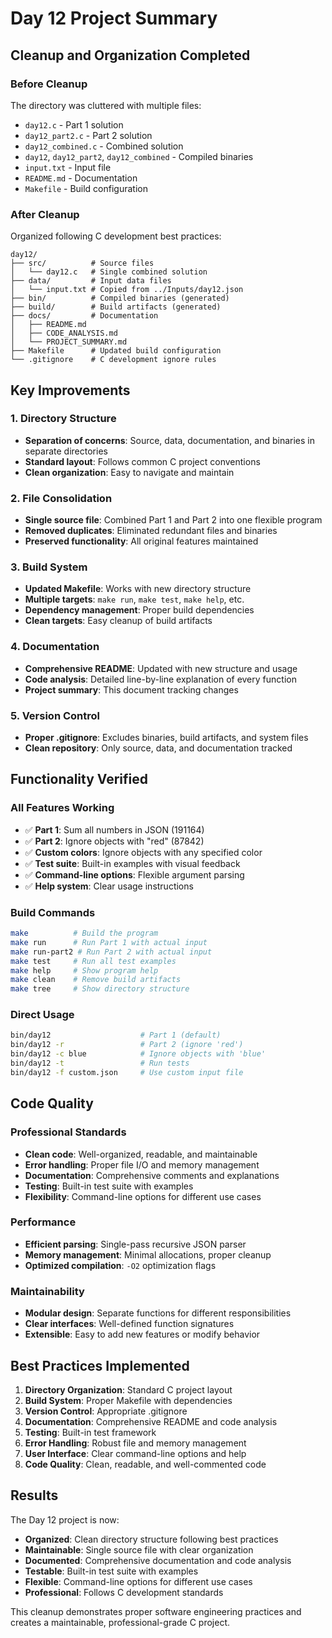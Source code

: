 # Day 12 Project Summary

## Cleanup and Organization Completed

### **Before Cleanup**
The directory was cluttered with multiple files:
- `day12.c` - Part 1 solution
- `day12_part2.c` - Part 2 solution  
- `day12_combined.c` - Combined solution
- `day12`, `day12_part2`, `day12_combined` - Compiled binaries
- `input.txt` - Input file
- `README.md` - Documentation
- `Makefile` - Build configuration

### **After Cleanup**
Organized following C development best practices:

```
day12/
├── src/          # Source files
│   └── day12.c   # Single combined solution
├── data/         # Input data files
│   └── input.txt # Copied from ../Inputs/day12.json
├── bin/          # Compiled binaries (generated)
├── build/        # Build artifacts (generated)
├── docs/         # Documentation
│   ├── README.md
│   ├── CODE_ANALYSIS.md
│   └── PROJECT_SUMMARY.md
├── Makefile      # Updated build configuration
└── .gitignore    # C development ignore rules
```

## Key Improvements

### **1. Directory Structure**
- **Separation of concerns**: Source, data, documentation, and binaries in separate directories
- **Standard layout**: Follows common C project conventions
- **Clean organization**: Easy to navigate and maintain

### **2. File Consolidation**
- **Single source file**: Combined Part 1 and Part 2 into one flexible program
- **Removed duplicates**: Eliminated redundant files and binaries
- **Preserved functionality**: All original features maintained

### **3. Build System**
- **Updated Makefile**: Works with new directory structure
- **Multiple targets**: `make run`, `make test`, `make help`, etc.
- **Dependency management**: Proper build dependencies
- **Clean targets**: Easy cleanup of build artifacts

### **4. Documentation**
- **Comprehensive README**: Updated with new structure and usage
- **Code analysis**: Detailed line-by-line explanation of every function
- **Project summary**: This document tracking changes

### **5. Version Control**
- **Proper .gitignore**: Excludes binaries, build artifacts, and system files
- **Clean repository**: Only source, data, and documentation tracked

## Functionality Verified

### **All Features Working**
- ✅ **Part 1**: Sum all numbers in JSON (191164)
- ✅ **Part 2**: Ignore objects with "red" (87842)
- ✅ **Custom colors**: Ignore objects with any specified color
- ✅ **Test suite**: Built-in examples with visual feedback
- ✅ **Command-line options**: Flexible argument parsing
- ✅ **Help system**: Clear usage instructions

### **Build Commands**
```bash
make          # Build the program
make run      # Run Part 1 with actual input
make run-part2 # Run Part 2 with actual input
make test     # Run all test examples
make help     # Show program help
make clean    # Remove build artifacts
make tree     # Show directory structure
```

### **Direct Usage**
```bash
bin/day12                    # Part 1 (default)
bin/day12 -r                 # Part 2 (ignore 'red')
bin/day12 -c blue            # Ignore objects with 'blue'
bin/day12 -t                 # Run tests
bin/day12 -f custom.json     # Use custom input file
```

## Code Quality

### **Professional Standards**
- **Clean code**: Well-organized, readable, and maintainable
- **Error handling**: Proper file I/O and memory management
- **Documentation**: Comprehensive comments and explanations
- **Testing**: Built-in test suite with examples
- **Flexibility**: Command-line options for different use cases

### **Performance**
- **Efficient parsing**: Single-pass recursive JSON parser
- **Memory management**: Minimal allocations, proper cleanup
- **Optimized compilation**: `-O2` optimization flags

### **Maintainability**
- **Modular design**: Separate functions for different responsibilities
- **Clear interfaces**: Well-defined function signatures
- **Extensible**: Easy to add new features or modify behavior

## Best Practices Implemented

1. **Directory Organization**: Standard C project layout
2. **Build System**: Proper Makefile with dependencies
3. **Version Control**: Appropriate .gitignore
4. **Documentation**: Comprehensive README and code analysis
5. **Testing**: Built-in test framework
6. **Error Handling**: Robust file and memory management
7. **User Interface**: Clear command-line options and help
8. **Code Quality**: Clean, readable, and well-commented code

## Results

The Day 12 project is now:
- **Organized**: Clean directory structure following best practices
- **Maintainable**: Single source file with clear organization
- **Documented**: Comprehensive documentation and code analysis
- **Testable**: Built-in test suite with examples
- **Flexible**: Command-line options for different use cases
- **Professional**: Follows C development standards

This cleanup demonstrates proper software engineering practices and creates a maintainable, professional-grade C project.
